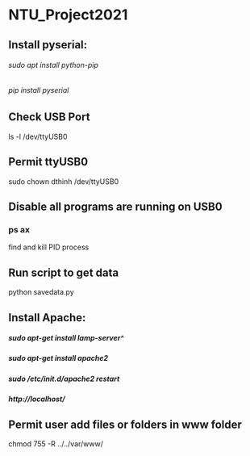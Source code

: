 # NTU_Project2021
## Install pyserial:
###### sudo apt install python-pip
###### pip install pyserial

## Check USB Port
ls -l /dev/ttyUSB0

## Permit ttyUSB0
sudo chown dthinh /dev/ttyUSB0

## Disable all programs are running on USB0
### ps ax
find and kill PID process

## Run script to get data
python savedata.py

## Install Apache:
##### sudo apt-get install lamp-server^
##### sudo apt-get install apache2
##### sudo /etc/init.d/apache2 restart

##### http://localhost/

## Permit user add files or folders in www folder
chmod 755 -R ../../var/www/
